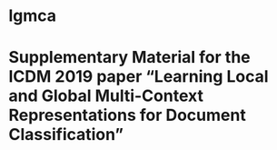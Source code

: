 # lgmca
# Supplementary Material for the ICDM 2019 paper “Learning Local and Global Multi-Context Representations for Document Classification”
